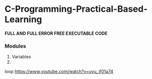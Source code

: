 # C-Programming-Practical-Based-Learning
#### FULL AND FULL ERROR FREE EXECUTABLE CODE

### Modules
1. Variables
2. 

loop
https://www.youtube.com/watch?v=uyu_jf01a74
